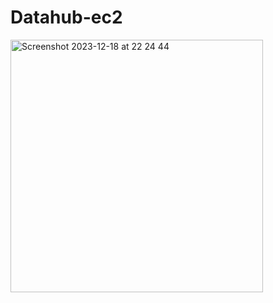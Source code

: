 # Datahub-ec2
<img width="404" alt="Screenshot 2023-12-18 at 22 24 44" src="https://www.ismiletechnologies.com/wp-content/uploads/2022/10/ismile_main.png">
